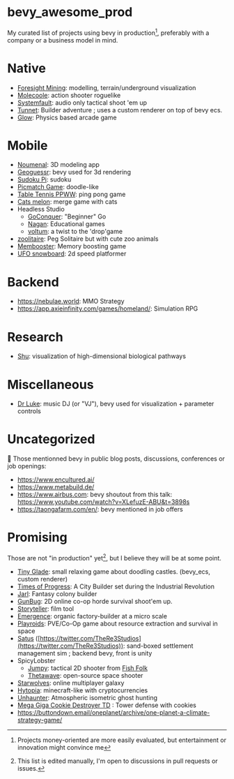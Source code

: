 # bevy_awesome_prod
My curated list of projects using bevy in production[^1], preferably with a company or a business model in mind.

# Native
- [Foresight Mining](https://www.foresightmining.com/): modelling, terrain/underground visualization
- [Molecoole](https://store.steampowered.com/app/1792170/Molecoole/): action shooter roguelike
- [Systemfault](https://www.lightsout.games/systemfault): audio only tactical shoot 'em up
- [Tunnet](https://store.steampowered.com/app/2286390/Tunnet/): Builder adventure ; uses a custom renderer on top of bevy ecs.
- [Glow](https://store.steampowered.com/app/2896110/GLOW/): Physics based arcade game

# Mobile
- [Noumenal](https://noumenal.app/): 3D modeling app
- [Geoguessr](https://apps.apple.com/app/geoguessr/id1049876497): bevy used for 3d rendering
- [Sudoku Pi](https://apps.apple.com/us/app/sudoku-pi/id6467504425): sudoku
- [Picmatch Game](https://apps.apple.com/us/app/picmatch-game/id6450262296): doodle-like
- [Table Tennis PPWW](https://apps.apple.com/app/id1670037131): ping pong game
- [Cats melon](https://apps.apple.com/fr/app/cats-melon/id6478646325): merge game with cats
- Headless Studio
  - [GoConquer](https://play.google.com/store/apps/details?id=studio.headless.goconquer): "Beginner" Go
  - [Nagan](https://play.google.com/store/apps/details?id=studio.headless.nagan): Educational games
  - [voltum](https://play.google.com/store/apps/details?id=studio.headless.voltum): a twist to the 'drop'game
- [zoolitaire](https://apps.apple.com/app/zoolitaire/id6479218498): Peg Solitaire but with cute zoo animals
- [Membooster](https://apps.apple.com/gb/app/membooster/id6478470117): Memory boosting game
- [UFO snowboard](https://apps.apple.com/us/app/ufo-snowboard/id6474542185): 2d speed platformer
 
# Backend
- https://nebulae.world: MMO Strategy
- https://app.axieinfinity.com/games/homeland/: Simulation RPG

# Research
- [Shu](https://doi.org/10.1093/bioinformatics/btae140): visualization of high-dimensional biological pathways

# Miscellaneous
- [Dr Luke](https://github.com/DrLuke): music DJ (or "VJ"), bevy used for visualization + parameter controls

# Uncategorized
:shrug: Those mentionned bevy in public blog posts, discussions, conferences or job openings:
- https://www.encultured.ai/
- https://www.metabuild.de/
- https://www.airbus.com: bevy shoutout from this talk: https://www.youtube.com/watch?v=XLefuzE-ABU&t=3898s
- https://taongafarm.com/en/: bevy mentioned in job offers

# Promising
Those are not "in production" yet[^2], but I believe they will be at some point.

- [Tiny Glade](https://store.steampowered.com/app/2198150/Tiny_Glade/): small relaxing game about doodling castles. (bevy_ecs, custom renderer)
- [Times of Progress](https://store.steampowered.com/app/2628450/Times_of_Progress/): A City Builder set during the Industrial Revolution
- [Jarl](https://www.jarl-game.com/): Fantasy colony builder
- [GunBug](https://gunbug.xyz/): 2D online co-op horde survival shoot'em up.
- [Storyteller](https://storyteller.ai/): film tool
- [Emergence](https://github.com/leafwing-studios/emergence): organic factory-builder at a micro scale
- [Playroids](https://playroids.com/): PVE/Co-Op game about resource extraction and survival in space
- [Satus](https://www.re3studios.com/) ([https://twitter.com/TheRe3Studios](https://twitter.com/TheRe3Studios)): sand-boxed settlement management sim ; backend bevy, front is unity 
- SpicyLobster
  - [Jumpy](https://fishfolk.org/games/jumpy/): tactical 2D shooter from [Fish Folk](https://fishfolk.org/)
  - [Thetawave](https://metalmancy.itch.io/thetawave): open-source space shooter
- [Starwolves](https://gitlab.starwolves.io/starwolves/space): online multiplayer galaxy
- [Hytopia](https://hytopia.com/): minecraft-like with cryptocurrencies
- [Unhaunter](https://github.com/deavid/unhaunter/): Atmospheric isometric ghost hunting
- [Mega Giga Cookie Destroyer TD](https://store.steampowered.com/app/2283070/Mega_Giga_Cookie_Destroyer_TD/) : Tower defense with cookies
- https://buttondown.email/oneplanet/archive/one-planet-a-climate-strategy-game/


[^1]: Projects money-oriented are more easily evaluated, but entertainment or innovation might convince me
[^2]: This list is edited manually, I'm open to discussions in pull requests or issues.
